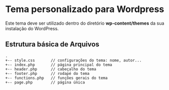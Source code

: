 # Tema personalizado para Wordpress
Este tema deve ser utilizado dentro do diretório **wp-content/themes** da sua instalação do WordPress.

## Estrutura básica de Arquivos
```
.
+-- style.css       // configurações do tema: nome, autor...
+-- index.php       // página principal do tema
+-- header.php      // cabeçalho do tema
+-- footer.php      // rodapé do tema
+-- functions.php   // funções gerais do tema
+-- page.php        // página única

```
